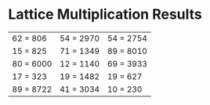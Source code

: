 # Lattice Multiplication Results

|   |   |   |
|---|---|---|
| 62 = 806 | 54 = 2970 | 54 = 2754 |
| 15 = 825 | 71 = 1349 | 89 = 8010 |
| 80 = 6000 | 12 = 1140 | 69 = 3933 |
| 17 = 323 | 19 = 1482 | 19 = 627 |
| 89 = 8722 | 41 = 3034 | 10 = 230 |
